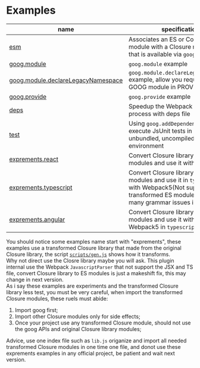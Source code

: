 # Examples

| name | specification |
| --- | --- |
| [esm](./esm/README.md) | Associates an ES or CommonJS module with a Closure module ID so that is available via `goog.require`. |
| [goog.module](./goog.module/README.md) | `goog.module` example |
| [goog.module.declareLegacyNamespace](./goog.module.declareLegacyNamespace/README.md) | `goog.module.declareLegacyNamespace` example, allow you require a leagcy GOOG module in PROVIDE module |
| [goog.provide](./goog.provide/README.md) | `goog.provide` example |
| [deps](./deps/README.md) | Speedup the Webpack building process with deps file |
| [test](./test/README.md) | Using `goog.addDependency` load and execute JsUnit tests in an unbundled, uncompiled browser environment |
| [exprements.react](./exprements.react//README.md) | Convert Closure library to ES modules and use it with `react` |
| [exprements.typescript](./exprements.typescript/README.md) | Convert Closure library to ES modules and use it in `typescript` with Webpack5(Not support `tsc`, the transformed ES modules seems has many grammar issues in `typescript`) |
| [exprements.angular](./exprements.angular/README.md) | Convert Closure library to ES modules and use it with `Angular` and Webpack5 in `typescript` |

You should notice some examples name start with "exprements", these examples use a transformed Closure library that made from the original Closure library, the script [`scripts/gen.js`](./exprements.react/scripts/gen.js) shows how it transforms.  
Why not direct use the Closre library maybe you will ask. This plugin internal use the Webpack `JavascriptParser` that not support the JSX and TS file, convert Closure library to ES modules is just a makeshift fix, this may change in next version.  
As i say these examples are experiments and the transformed Closure library less test, you must be very careful, when import the transformed Closure modules, these ruels must abide:  
  1. Import goog first;  
  2. Import other Closure modules only for side effects;  
  3. Once your project use any transformed Closure module, should not use the goog APIs and original Closure library modules;   

Advice, use one index file such as `lib.js` origanize and import all needed transformed Closure modules in one time one file, and donot use these exprements examples in any official project, be patient and wait next version.  